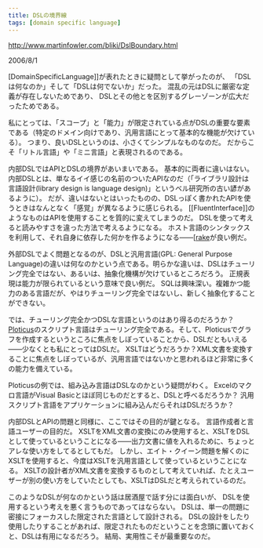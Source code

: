 ```yaml
---
title: DSLの境界線
tags: [domain specific language]
---
```


http://www.martinfowler.com/bliki/DslBoundary.html

2006/8/1



[DomainSpecificLanguage]]が表れたときに疑問として挙がったのが、
「DSLは何なのか」そして「DSLは何でないか」だった。
混乱の元はDSLに厳密な定義が存在しないためであり、
DSLとその他とを区別するグレーゾーンが広大だったためである。



私にとっては、「スコープ」と「能力」が限定されている点がDSLの重要な要素である（特定のドメイン向けであり、汎用言語にとって基本的な機能が欠けている）。
つまり、良いDSLというのは、小さくてシンプルなものなのだ。
だからこそ「リトル言語」や「ミニ言語」と表現されるのである。



内部DSLではAPIとDSLの境界があいまいである。
基本的に両者に違いはない。
内部DSLとは、単なるイイ感じの名前のついたAPIなのだ（「ライブラリ設計は言語設計(library design is language design)」というベル研究所の古い諺があるように）。
だが、違いはないとはいったものの、DSLっぽく書かれたAPIを使うときはなんとなく「感覚」が異なるように感じられる。
[[FluentInterface]]のようなものはAPIを使用することを質的に変えてしまうのだ。
DSLを使って考えると読みやすさを違った方法で考えるようになる。
ホスト言語のシンタックスを利用して、それ自身に依存した何かを作るようになる——[[rake](http://www.martinfowler.com/articles/rake.html)が良い例だ。



外部DSLでよく問題となるのが、DSLと汎用言語(GPL: General Purpose Language)の違いは何なのかという点である。明らかな違いは、DSLはチューリング完全ではない、あるいは、抽象化機構が欠けているところだろう。
正規表現は能力が限られているという意味で良い例だ。
SQLは興味深い。複雑かつ能力のある言語だが、やはりチューリング完全ではないし、新しく抽象化することができない。



では、チューリング完全かつDSLな言語というのはあり得るのだろうか？
[Ploticus](http://ploticus.sourceforge.net/)のスクリプト言語はチューリング完全である。そして、Ploticusでグラフを作成するというところに焦点をしぼっていることから、DSLだともいえる——少なくとも私にとってはDSLだ。
XSLTはどうだろうか？XML文書を変換することに焦点をしぼっているが、汎用言語ではないかと思われるほど非常に多くの能力を備えている。



Ploticusの例では、組み込み言語はDSLなのかという疑問がわく。
Excelのマクロ言語がVisual Basicとほぼ同じものだとすると、DSLと呼べるだろうか？
汎用スクリプト言語をアプリケーションに組み込んだらそれはDSLだろうか？



内部DSLとAPIの問題と同様に、ここではその目的が鍵となる。
言語作成者と言語ユーザーの目的だ。
XSLTをXML文書の変換にのみ使用すると、XSLTをDSLとして使っているということになる——出力文書に値を入れるために、ちょっとアレな使い方をしてるとしてもだ。
しかし、エイト・クイーン問題を解くのにXSLTを使用すると、今度はXSLTを汎用言語として使っているということになる。
XSLTの設計者がXML文書を変換するものとして考えていれば、たとえユーザーが別の使い方をしていたとしても、XSLTはDSLだと考えられているのだ。



このようなDSLが何なのかという話は居酒屋で話す分には面白いが、
DSLを使用するという考えを悪く言うものであってはならない。
DSLは、単一の問題に密接にフォーカスした限定された言語として設計される。
DSLの設計をしたり使用したりすることがあれば、限定されたものだということを念頭に置いておくと、DSLは有用になるだろう。
結局、実用性こそが最重要なのだ。

